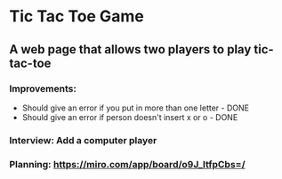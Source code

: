 # Tic Tac Toe Game
## A web page that allows two players to play tic-tac-toe

### Improvements:
* Should give an error if you put in more than one letter - DONE
* Should give an error if person doesn't insert x or o - DONE

### Interview: Add a computer player

### Planning: https://miro.com/app/board/o9J_ltfpCbs=/